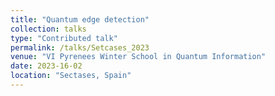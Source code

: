 ```yaml
---
title: "Quantum edge detection"
collection: talks
type: "Contributed talk"
permalink: /talks/Setcases_2023
venue: "VI Pyrenees Winter School in Quantum Information"
date: 2023-16-02
location: "Sectases, Spain"
---
```


<!-- [More information here](http://example2.com) -->
